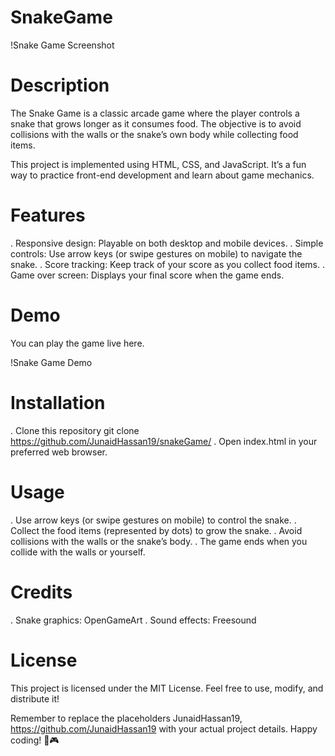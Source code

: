 # SnakeGame
!Snake Game Screenshot

# Description
The Snake Game is a classic arcade game where the player controls a snake that grows longer as it consumes food. The objective is to avoid collisions with the walls or the snake’s own body while collecting food items.

This project is implemented using HTML, CSS, and JavaScript. It’s a fun way to practice front-end development and learn about game mechanics.

# Features
. Responsive design: Playable on both desktop and mobile devices.
. Simple controls: Use arrow keys (or swipe gestures on mobile) to navigate the snake.
. Score tracking: Keep track of your score as you collect food items.
. Game over screen: Displays your final score when the game ends.

# Demo
You can play the game live here.

!Snake Game Demo

# Installation
. Clone this repository
git clone https://github.com/JunaidHassan19/snakeGame/
. Open index.html in your preferred web browser.

# Usage
. Use arrow keys (or swipe gestures on mobile) to control the snake.
. Collect the food items (represented by dots) to grow the snake.
. Avoid collisions with the walls or the snake’s body.
. The game ends when you collide with the walls or yourself.

# Credits
. Snake graphics: OpenGameArt
. Sound effects: Freesound

# License
This project is licensed under the MIT License. Feel free to use, modify, and distribute it!

Remember to replace the placeholders JunaidHassan19, https://github.com/JunaidHassan19  with your actual project details. Happy coding! 🐍🎮
